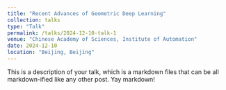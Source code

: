 ```yaml
---
title: "Recent Advances of Geometric Deep Learning"
collection: talks
type: "Talk"
permalink: /talks/2024-12-10-talk-1
venue: "Chinese Academy of Sciences, Institute of Automation"
date: 2024-12-10
location: "Beijing, Beijing"
---
```


This is a description of your talk, which is a markdown files that can be all markdown-ified like any other post. Yay markdown!
